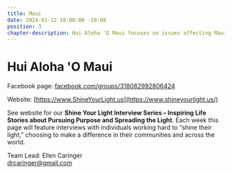 ```yaml
---
title: Maui
date: 2024-01-12 18:08:00 -10:00
position: 3
chapter-description: Hui Aloha 'O Maui focuses on issues affecting Maui.
---
```


# Hui Aloha 'O Maui

Facebook page: [facebook.com/groups/318082992806424](https://www.facebook.com/groups/318082992806424)

Website: [https://www.ShineYourLight.us](https://www.shineyourlight.us/)

See website for our **Shine Your Light Interview Series – Inspiring Life Stories about Pursuing Purpose and Spreading the Light**. Each week this page will feature interviews with individuals working hard to “shine their light,” choosing to make a difference in their communities and across the world.

Team Lead: Ellen Caringer\
[drcaringer@gmail.com](mailto:drcaringer@gmail.com)